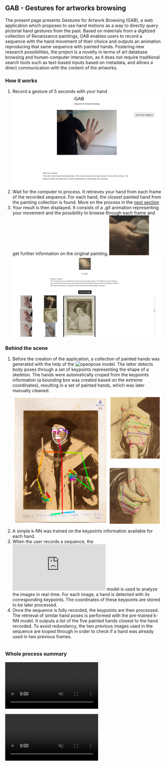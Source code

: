 ## GAB - Gestures for artworks browsing
The present page presents Gestures for Artwork Browsing (GAB), a web application which proposes to use hand motions as a way to directly query pictorial hand gestures from the past. Based on materials from a digitized collection of Renaissance paintings, GAB enables users to record a sequence with the hand movement of their choice and outputs an animation reproducing that same sequence with painted hands. Fostering new research possibilities, the project is a novelty in terms of art database browsing and human-computer interaction, as it does not require traditional search tools such as text-based inputs based on metadata, and allows a direct communication with the content of the artworks.

### How it works
1. Record a gesture of 5 seconds with your hand
![Hand recording](/docs/assets/images/GAB_01.png)
3. Wait for the computer to process. It retrieves your hand from each frame of the recorded sequence. For each hand, the closest painted hand from the painting collection is found. More on the process in the [next section](#behind-the-scene)
4. Your result is then displayed. It consists of a .gif animation representing your movement and the possibility to browse through each frame and get further information on the original painting.
![Gif result](/docs/assets/images/movie_knn_2021-10-14_12-34.gif)
![Results detail](/docs/assets/images/GAB_02.png)

### Behind the scene
1. Before the creation of the application, a collection of painted hands was generated with the help of the ![openpose](https://github.com/CMU-Perceptual-Computing-Lab/openpose) model. The latter detects body poses through a set of keypoints representing the shape of a skeleton. The hands were automatically croped from the keypoints information (a bounding box was created based on the extreme coordinates), resulting in a set of painted hands, which was later manually cleaned.
![Openpose detect](/docs/assets/images/GAGA_bibhertz.png)
3. A simple k-NN was trained on the keypoints information available for each hand.
4. When the user records a sequence, the ![MediaPipe Hands](https://google.github.io/mediapipe/solutions/hands.html) model is used to analyze the images in real-time. For each image, a hand is detected with its corresponding keypoints. The coordinates of these keypoints are stored to be later processed.
5. Once the sequence is fully recorded, the keypoints are then processed. The retrieval of similar hand poses is performed with the pre-trained k-NN model. It outputs a list of the five painted hands closest to the hand recorded. To avoid redundancy, the two previous images used in the sequence are looped through in order to check if a hand was already used in two previous frames.
```code
```

### Whole process summary
<video src="https://github.com/VBernasconi/GAB_project/blob/gh-pages/docs/assets/images/GAB_Bernasconi_IUI_2022_small.mp4"></video>

<video src="https://user-images.githubusercontent.com/7060764/157204064-e043c420-089a-4d32-92af-3745b90b8165.mp4" data-canonical-src="https://user-images.githubusercontent.com/7060764/157204064-e043c420-089a-4d32-92af-3745b90b8165.mp4" controls="controls" muted="muted" class="d-block rounded-bottom-2 border-top width-fit" style="max-height:1080px;">
</video>

